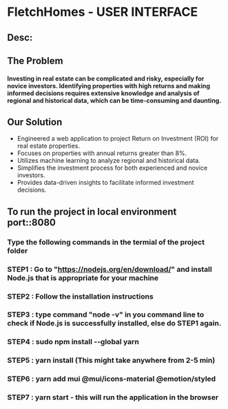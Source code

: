 # FletchHomes - USER INTERFACE

## Desc:
## The Problem
#### Investing in real estate can be complicated and risky, especially for novice investors. Identifying properties with high returns and making informed decisions requires extensive knowledge and analysis of regional and historical data, which can be time-consuming and daunting.

## Our Solution
 - Engineered a web application to project Return on Investment (ROI) for real estate properties.
 - Focuses on properties with annual returns greater than 8%.
 - Utilizes machine learning to analyze regional and historical data.
 - Simplifies the investment process for both experienced and novice investors.
 - Provides data-driven insights to facilitate informed investment decisions.

## To run the project in local environment port::8080
### Type the following commands in the termial of the project folder


### STEP1 : Go to "https://nodejs.org/en/download/" and install Node.js that is appropriate for your machine
### STEP2 : Follow the installation instructions
### STEP3 : type command "node -v" in you command line to check if Node.js is successfully installed, else do STEP1 again. 
### STEP4 : sudo npm install --global yarn
### STEP5 : yarn install (This might take anywhere from 2-5 min)
### STEP6 : yarn add mui @mui/icons-material @emotion/styled
### STEP7 : yarn start - this will run the application in the browser




